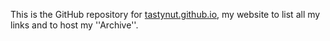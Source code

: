 This is the GitHub repository for <a href="tastynut.github.io" target="_blank">tastynut.github.io</a>,  my website to list all my links and to host my ''Archive''.
